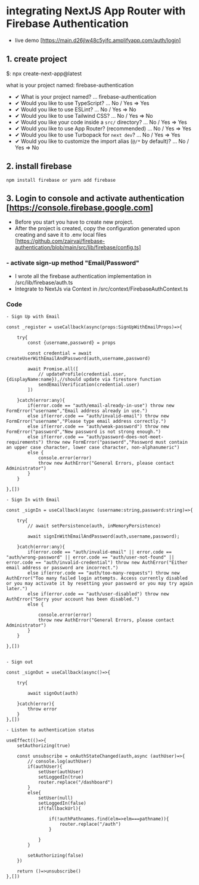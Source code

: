 # integrating NextJS App Router with Firebase Authentication

- live demo [https://main.d26jlw48c5yifc.amplifyapp.com/auth/login]

## 1. create project

$: npx create-next-app@latest 

what is your project named: firebase-authentication

- ✔ What is your project named? … firebase-authentication
- ✔ Would you like to use TypeScript? … No / Yes => Yes
- ✔ Would you like to use ESLint? … No / Yes => No
- ✔ Would you like to use Tailwind CSS? … No / Yes  => No
- ✔ Would you like your code inside a `src/` directory? … No / Yes  => Yes
- ✔ Would you like to use App Router? (recommended) … No / Yes => Yes
- ✔ Would you like to use Turbopack for `next dev`? … No / Yes => Yes
- ✔ Would you like to customize the import alias (`@/*` by default)? … No / Yes => No

## 2. install firebase
    npm install firebase or yarn add firebase

## 3. Login to console and activate authentication [https://console.firebase.google.com]
- Before you start you have to create new project.
- After the project is created, copy the configuration generated upon creating and save it to .env local files 
    [https://github.com/zairvai/firebase-authentication/blob/main/src/lib/firebase/config.ts]


### - activate sign-up method "Email/Password"
- I wrote all the firebase authentication implementation in /src/lib/firebase/auth.ts
- Integrate to NextJs via Context in /src/context/FirebaseAuthContext.ts

### Code

    - Sign Up with Email

    const _register = useCallback(async(props:SignUpWithEmailProps)=>{

        try{
            const {username,password} = props

            const credential = await createUserWithEmailAndPassword(auth,username,password)
    
            await Promise.all([
                // updateProfile(credential.user,{displayName:name}),//should update via firestore function
                sendEmailVerification(credential.user)
            ])
            
        }catch(error:any){
            if(error.code == "auth/email-already-in-use") throw new FormError("username","Email address already in use.")
            else if(error.code == "auth/invalid-email") throw new FormError("username","Please type email address correctly.")
            else if(error.code == "auth/weak-password") throw new FormError("password","New password is not strong enough.")
            else if(error.code == "auth/password-does-not-meet-requirements") throw new FormError("password","Password must contain an upper case character, lower case character, non-alphanumeric")
            else {
                console.error(error)
                throw new AuthError("General Errors, please contact Administrator")
            }
        }

    },[])

    - Sign In with Email

    const _signIn = useCallback(async (username:string,password:string)=>{

        try{
            // await setPersistence(auth, inMemoryPersistence)
            
            await signInWithEmailAndPassword(auth,username,password);
                        
        }catch(error:any){
            if(error.code == "auth/invalid-email" || error.code == "auth/wrong-password" || error.code == "auth/user-not-found" || error.code == "auth/invalid-credential") throw new AuthError("Either email address or password are incorrect.")
            else if(error.code == "auth/too-many-requests") throw new AuthError("Too many failed login attempts. Access currently disabled or you may activate it by resetting your password or you may try again later.")
            else if(error.code == "auth/user-disabled") throw new AuthError("Sorry your account has been disabled.")
            else {
                
                console.error(error)
                throw new AuthError("General Errors, please contact Administrator")
            }
        }

    },[])


    - Sign out

    const _signOut = useCallback(async()=>{
        
        try{

            await signOut(auth)

        }catch(error){
            throw error
        }
    },[])

    - Listen to authentication status

    useEffect(()=>{
        setAuthorizing(true)

        const unsubscribe = onAuthStateChanged(auth,async (authUser)=>{
            // console.log(authUser)
            if(authUser){
                setUser(authUser)
                setLoggedIn(true)
                router.replace("/dashboard")
            }
            else{
                setUser(null)
                setLoggedIn(false)
                if(fallbackUrl){
                    
                    if(!authPathnames.find(elm=>elm===pathname)){
                        router.replace("/auth")
                    }
                    
                }
            }

            setAuthorizing(false)
        })

        return ()=>unsubscribe()
    },[])
